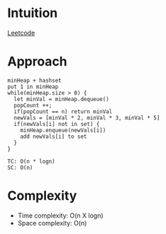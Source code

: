 # Intuition

[Leetcode](https://leetcode.com/problems/ugly-number-ii)

# Approach

```
minHeap + hashset
put 1 in minHeap
while(minHeap.size > 0) {
  let minVal = minHeap.dequeue()
  popCount ++;
  if(popCount == n) return minVal
  newVals = [minVal * 2, minVal * 3, minVal * 5]
  if(newVals[i] not in set) {
    minHeap.enqueue(newVals[i])
    add newVals[i] to set
  }
}

TC: O(n * logn)
SC: O(n)

```

# Complexity

- Time complexity: O(n X logn)
- Space complexity: O(n)
